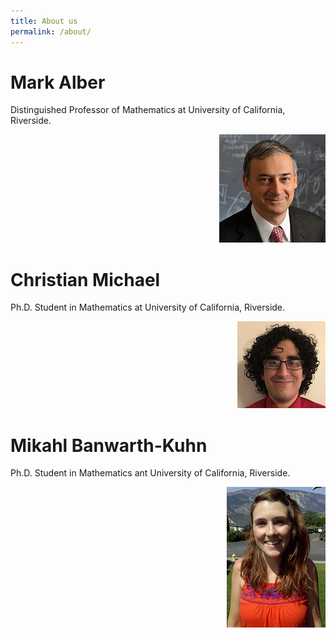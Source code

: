 ```yaml
---
title: About us
permalink: /about/
---
```

# Mark Alber
Distinguished Professor of Mathematics at University of California, Riverside. <p align="right">![alt text](assets/img/Mark_Alber.jpg)</p>

# Christian Michael
Ph.D. Student in Mathematics at University of California, Riverside. <p align="right">![alt text](assets/img/michaelc_web.JPG)</p>

# Mikahl Banwarth-Kuhn
Ph.D. Student in Mathematics ant University of California, Riverside.<p align="right">![alt text](assets/img/bkuhn_profile.jpg)</p>
